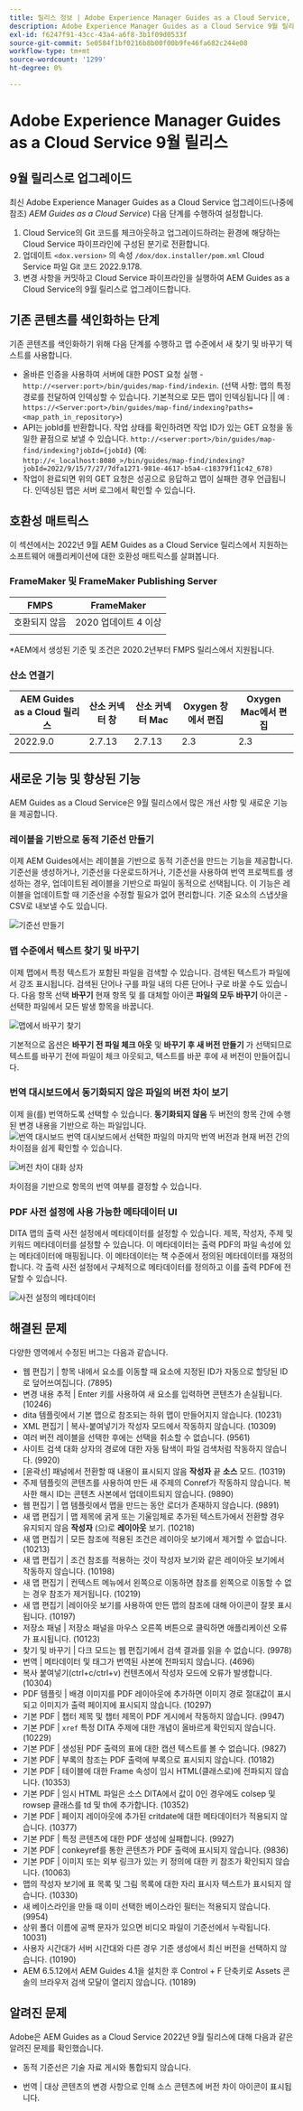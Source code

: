 ```yaml
---
title: 릴리스 정보 | Adobe Experience Manager Guides as a Cloud Service, 2022년 9월 릴리스
description: Adobe Experience Manager Guides as a Cloud Service 9월 릴리스
exl-id: f6247f91-43cc-43a4-a6f8-3b1f09d0533f
source-git-commit: 5e0584f1bf0216b8b00f00b9fe46fa682c244e08
workflow-type: tm+mt
source-wordcount: '1299'
ht-degree: 0%

---
```


# Adobe Experience Manager Guides as a Cloud Service 9월 릴리스

## 9월 릴리스로 업그레이드

최신 Adobe Experience Manager Guides as a Cloud Service 업그레이드(나중에 참조) *AEM Guides as a Cloud Service*) 다음 단계를 수행하여 설정합니다.
1. Cloud Service의 Git 코드를 체크아웃하고 업그레이드하려는 환경에 해당하는 Cloud Service 파이프라인에 구성된 분기로 전환합니다.
1. 업데이트 `<dox.version>` 의 속성 `/dox/dox.installer/pom.xml` Cloud Service 파일 Git 코드 2022.9.178.
1. 변경 사항을 커밋하고 Cloud Service 파이프라인을 실행하여 AEM Guides as a Cloud Service의 9월 릴리스로 업그레이드합니다.

## 기존 콘텐츠를 색인화하는 단계

기존 콘텐츠를 색인화하기 위해 다음 단계를 수행하고 맵 수준에서 새 찾기 및 바꾸기 텍스트를 사용합니다.
* 올바른 인증을 사용하여 서버에 대한 POST 요청 실행 - `http://<server:port>/bin/guides/map-find/indexin`.
(선택 사항: 맵의 특정 경로를 전달하여 인덱싱할 수 있습니다. 기본적으로 모든 맵이 인덱싱됩니다 || 예 :   `https://<Server:port>/bin/guides/map-find/indexing?paths=<map_path_in_repository>`)
* API는 jobId를 반환합니다. 작업 상태를 확인하려면 작업 ID가 있는 GET 요청을 동일한 끝점으로 보낼 수 있습니다. `http://<server:port>/bin/guides/map-find/indexing?jobId={jobId}`
(예: `http://<_localhost:8080_>/bin/guides/map-find/indexing?jobId=2022/9/15/7/27/7dfa1271-981e-4617-b5a4-c18379f11c42_678)`
* 작업이 완료되면 위의 GET 요청은 성공으로 응답하고 맵이 실패한 경우 언급됩니다. 인덱싱된 맵은 서버 로그에서 확인할 수 있습니다.


## 호환성 매트릭스

이 섹션에서는 2022년 9월 AEM Guides as a Cloud Service 릴리스에서 지원하는 소프트웨어 애플리케이션에 대한 호환성 매트릭스를 살펴봅니다.

### FrameMaker 및 FrameMaker Publishing Server

| FMPS | FrameMaker |
| --- | --- |
| 호환되지 않음 | 2020 업데이트 4 이상 |
| | |

*AEM에서 생성된 기준 및 조건은 2020.2년부터 FMPS 릴리스에서 지원됩니다.

### 산소 연결기

| AEM Guides as a Cloud 릴리스 | 산소 커넥터 창 | 산소 커넥터 Mac | Oxygen 창에서 편집 | Oxygen Mac에서 편집 |
| --- | --- | --- | --- | --- |
| 2022.9.0 | 2.7.13 | 2.7.13 | 2.3 | 2.3 |
|  |  |  |  |


## 새로운 기능 및 향상된 기능

AEM Guides as a Cloud Service은 9월 릴리스에서 많은 개선 사항 및 새로운 기능을 제공합니다.


### 레이블을 기반으로 동적 기준선 만들기

이제 AEM Guides에서는 레이블을 기반으로 동적 기준선을 만드는 기능을 제공합니다. 기준선을 생성하거나, 기준선을 다운로드하거나, 기준선을 사용하여 번역 프로젝트를 생성하는 경우, 업데이트된 레이블을 기반으로 파일이 동적으로 선택됩니다. 이 기능은 레이블을 업데이트할 때 기준선을 수정할 필요가 없어 편리합니다.
기준 요소의 스냅샷을 CSV로 내보낼 수도 있습니다.

![기준선 만들기](assets/dynamic-baseline.png)

### 맵 수준에서 텍스트 찾기 및 바꾸기

이제 맵에서 특정 텍스트가 포함된 파일을 검색할 수 있습니다. 검색된 텍스트가 파일에서 강조 표시됩니다. 검색된 단어나 구를 파일 내의 다른 단어나 구로 바꿀 수도 있습니다.
다음 항목 선택 **바꾸기** 현재 항목 및 를 대체할 아이콘 **파일의 모두 바꾸기** 아이콘 - 선택한 파일에서 모든 발생 항목을 바꿉니다.

![맵에서 바꾸기 찾기](assets/map-find-replace.png)

기본적으로 옵션은 **바꾸기 전 파일 체크 아웃** 및 **바꾸기 후 새 버전 만들기** 가 선택되므로 텍스트를 바꾸기 전에 파일이 체크 아웃되고, 텍스트를 바꾼 후에 새 버전이 만들어집니다.

### 번역 대시보드에서 동기화되지 않은 파일의 버전 차이 보기

이제 을(를) 번역하도록 선택할 수 있습니다. **동기화되지 않음** 두 버전의 항목 간에 수행된 변경 내용을 기반으로 하는 파일입니다.\
![번역 대시보드](assets/translation-version-diff.png)
번역 대시보드에서 선택한 파일의 마지막 번역 버전과 현재 버전 간의 차이점을 쉽게 확인할 수 있습니다.

![버전 차이 대화 상자](assets/version-diff.png)

차이점을 기반으로 항목의 번역 여부를 결정할 수 있습니다.

### PDF 사전 설정에 사용 가능한 메타데이터 UI

DITA 맵의 출력 사전 설정에서 메타데이터를 설정할 수 있습니다. 제목, 작성자, 주제 및 키워드 메타데이터를 설정할 수 있습니다. 이 메타데이터는 출력 PDF의 파일 속성에 있는 메타데이터에 매핑됩니다.
이 메타데이터는 책 수준에서 정의된 메타데이터를 재정의합니다. 각 출력 사전 설정에서 구체적으로 메타데이터를 정의하고 이를 출력 PDF에 전달할 수 있습니다.

![사전 설정의 메타데이터](assets/preset-metadata.png)


## 해결된 문제

다양한 영역에서 수정된 버그는 다음과 같습니다.

* 웹 편집기 | 항목 내에서 요소를 이동할 때 요소에 지정된 ID가 자동으로 할당된 ID로 덮어쓰여집니다. (7895)
* 변경 내용 추적 | Enter 키를 사용하여 새 요소를 입력하면 콘텐츠가 손실됩니다. (10246)
* dita 템플릿에서 기본 맵으로 참조되는 하위 맵이 만들어지지 않습니다. (10231)
* XML 편집기 | 복사-붙여넣기가 작성자 모드에서 작동하지 않습니다. (10309)
* 여러 버전 레이블을 선택한 후에는 선택을 취소할 수 없습니다. (9561)
* 사이트 검색 대화 상자의 경로에 대한 자동 탐색이 파일 검색처럼 작동하지 않습니다. (9920)
* [윤곽선] 패널에서 전환할 때 내용이 표시되지 않음 **작성자** 끝 **소스** 모드. (10319)
* 주제 템플릿의 콘텐츠를 사용하여 만든 새 주제의 Conref가 작동하지 않습니다. 복사한 해시 ID는 콘텐츠 사본에서 업데이트되지 않습니다. (9890)
* 웹 편집기 | 맵 템플릿에서 맵을 만드는 동안 로더가 존재하지 않습니다. (9891)
* 새 맵 편집기 | 맵 제목에 굵게 또는 기울임체로 추가된 텍스트가에서 전환할 경우 유지되지 않음 **작성자** (으)로 **레이아웃** 보기. (10218)
* 새 맵 편집기 | 모든 참조에 적용된 조건은 레이아웃 보기에서 제거할 수 없습니다. (10213)
* 새 맵 편집기 | 조건 참조를 적용하는 것이 작성자 보기와 같은 레이아웃 보기에서 작동하지 않습니다. (10198)
* 새 맵 편집기 | 컨텍스트 메뉴에서 왼쪽으로 이동하면 참조를 왼쪽으로 이동할 수 없는 경우 참조가 제거됩니다. (10219)
* 새 맵 편집기 |레이아웃 보기를 사용하여 만든 맵의 참조에 대해 아이콘이 잘못 표시됩니다. (10197)
* 저장소 패널 | 저장소 패널을 마우스 오른쪽 버튼으로 클릭하면 애플리케이션 오류가 표시됩니다. (10123)
* 찾기 및 바꾸기 | 다크 모드는 웹 편집기에서 검색 결과를 읽을 수 없습니다. (9978)
* 번역 | 메타데이터 및 태그가 번역된 사본에 전파되지 않습니다. (4696)
* 복사 붙여넣기(ctrl+c/ctrl+v) 컨텐츠에서 작성자 모드에 오류가 발생합니다. (10304)
* PDF 템플릿 | 배경 이미지를 PDF 레이아웃에 추가하면 이미지 경로 절대값이 표시되고 이미지가 출력 페이지에 표시되지 않습니다. (10297)
* 기본 PDF | 챕터 제목 및 챕터 제목이 PDF 게시에서 작동하지 않습니다. (9947)
* 기본 PDF | `xref` 특정 DITA 주제에 대한 개념이 올바르게 확인되지 않습니다. (10229)
* 기본 PDF | 생성된 PDF 출력의 표에 대한 캡션 텍스트를 볼 수 없습니다. (9827)
* 기본 PDF | 부록의 참조는 PDF 출력에 부록으로 표시되지 않습니다. (10182)
* 기본 PDF | 테이블에 대한 Frame 속성이 임시 HTML(클래스로)에 전파되지 않습니다. (10353)
* 기본 PDF | 임시 HTML 파일은 소스 DITA에서 값이 0인 경우에도 colsep 및 rowsep 클래스를 td 및 th에 추가합니다. (10352)
* 기본 PDF | 페이지 레이아웃에 추가된 critdate에 대한 메타데이터가 적용되지 않습니다. (10377)
* 기본 PDF | 특정 콘텐츠에 대한 PDF 생성에 실패합니다. (9927)
* 기본 PDF | conkeyref를 통한 콘텐츠가 PDF 출력에 표시되지 않습니다. (9836)
* 기본 PDF | 이미지 또는 외부 링크가 있는 키 정의에 대한 키 참조가 확인되지 않습니다. (10063)
* 맵의 작성자 보기에 표 목록 및 그림 목록에 대한 자리 표시자 텍스트가 표시되지 않습니다. (10330)
* 새 베이스라인을 만들 때 이미 선택한 베이스라인 필터는 적용되지 않습니다. (9954)
* 상위 폴더 이름에 공백 문자가 있으면 비디오 파일이 기준선에서 누락됩니다. 10031)
* 사용자 시간대가 서버 시간대와 다른 경우 기준 생성에서 최신 버전을 선택하지 않습니다. (10190)
* AEM 6.5.12에서 AEM Guides 4.1을 설치한 후 Control + F 단축키로 Assets 콘솔의 브라우저 검색 모달이 열리지 않습니다. (10189)


## 알려진 문제

Adobe은 AEM Guides as a Cloud Service 2022년 9월 릴리스에 대해 다음과 같은 알려진 문제를 확인했습니다.


* 동적 기준선은 기술 자료 게시와 통합되지 않습니다.

* 번역 | 대상 콘텐츠의 변경 사항으로 인해 소스 콘텐츠에 버전 차이 아이콘이 표시됩니다.
